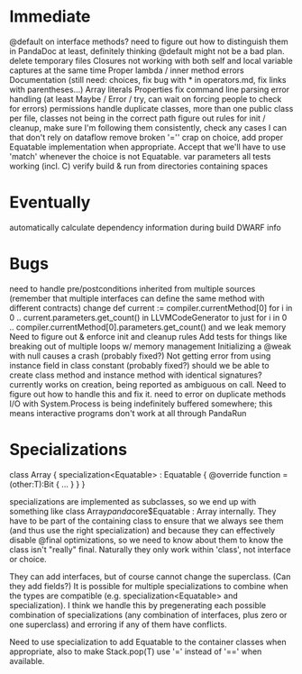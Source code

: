 Immediate
=========

@default on interface methods? need to figure out how to distinguish them in PandaDoc at least,
definitely thinking @default might not be a bad plan.
delete temporary files
Closures not working with both self and local variable captures at the same time
Proper lambda / inner method errors
Documentation (still need: choices, fix bug with * in operators.md, fix links with parentheses...)
Array literals
Properties
fix command line parsing
error handling (at least Maybe / Error / try, can wait on forcing people to check for errors)
permissions
handle duplicate classes, more than one public class per file, classes not being in the correct path
figure out rules for init / cleanup, make sure I'm following them consistently, check any cases I
    can that don't rely on dataflow
remove broken '='' crap on choice, add proper Equatable implementation when appropriate. Accept that
    we'll have to use 'match' whenever the choice is not Equatable.
var parameters
all tests working (incl. C)
verify build & run from directories containing spaces

Eventually
==========

automatically calculate dependency information during build
DWARF info

Bugs
====

need to handle pre/postconditions inherited from multiple sources (remember that multiple interfaces
    can define the same method with different contracts)
change def current := compiler.currentMethod[0] for i in 0 .. current.parameters.get_count() in
    LLVMCodeGenerator to just for i in 0 .. compiler.currentMethod[0].parameters.get_count() and we
    leak memory
Need to figure out & enforce init and cleanup rules
Add tests for things like breaking out of multiple loops w/ memory management
Initializing a @weak <nullable> with null causes a crash (probably fixed?)
Not getting error from using instance field in class constant (probably fixed?)
should we be able to create class method and instance method with identical signatures? currently
    works on creation, being reported as ambiguous on call. Need to figure out how to handle this
    and fix it.
need to error on duplicate methods
I/O with System.Process is being indefinitely buffered somewhere; this means interactive programs
        don't work at all through PandaRun


Specializations
===============

class Array<T> {
    specialization<Equatable<T>> : Equatable<T> {
        @override
        function =(other:T):Bit {
            ...
        }
    }
}

specializations are implemented as subclasses, so we end up with something like
class Array$panda$core$Equatable : Array<Equatable> internally. They have to be part of the
containing class to ensure that we always see them (and thus use the right specialization) and
because they can effectively disable @final optimizations, so we need to know about them to know
the class isn't "really" final. Naturally they only work within 'class', not interface or choice.

They can add interfaces, but of course cannot change the superclass. (Can they add fields?) It is
possible for multiple specializations to combine when the types are compatible
(e.g. specialization<Equatable<T>> and specialization<Formattable>). I think we handle this by
pregenerating each possible combination of specializations (any combination of interfaces, plus zero
or one superclass) and erroring if any of them have conflicts.

Need to use specialization to add Equatable to the container classes when appropriate, also to make
Stack.pop(T) use '=' instead of '==' when available.